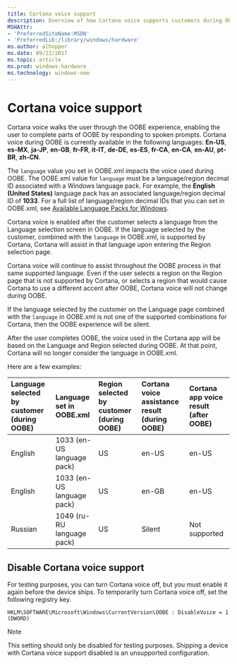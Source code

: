 ```yaml
---
title: Cortana voice support
description: Overview of how Cortana voice supports customers during OOBE
MSHAttr:
- 'PreferredSiteName:MSDN'
- 'PreferredLib:/library/windows/hardware'
ms.author: alhopper
ms.date: 09/22/2017
ms.topic: article
ms.prod: windows-hardware
ms.technology: windows-oem
---
```


# Cortana voice support

Cortana voice walks the user through the OOBE experience, enabling the user to complete parts of OOBE by responding to spoken prompts. Cortana voice during OOBE is currently available in the following languages: **En-US**, **es-MX**, **ja-JP**, **en-GB**, **fr-FR**, **it-IT**, **de-DE**, **es-ES**, **fr-CA**, **en-CA**, **en-AU**, **pt-BR**, **zh-CN**.

The `language` value you set in OOBE.xml impacts the voice used during OOBE. The OOBE.xml value for `language` must be a language/region decimal ID associated with a Windows language pack. For example, the **English (United States)** language pack has an associated language/region decimal ID of **1033**. For a full list of language/region decimal IDs that you can set in OOBE.xml, see [Available Language Packs for Windows](https://docs.microsoft.com/en-us/windows-hardware/manufacture/desktop/available-language-packs-for-windows).

Cortana voice is enabled after the customer selects a language from the Language selection screen in OOBE. If the language selected by the customer, combined with the `language` in OOBE.xml, is supported by Cortana, Cortana will assist in that language upon entering the Region selection page.

Cortana voice will continue to assist throughout the OOBE process in that same supported language. Even if the user selects a region on the Region page that is not supported by Cortana, or selects a region that would cause Cortana to use a different accent after OOBE, Cortana voice will not change during OOBE.

If the language selected by the customer on the Language page combined with the `language` in OOBE.xml is not one of the supported combinations for Cortana, then the OOBE experience will be silent.

After the user completes OOBE, the voice used in the Cortana app will be based on the Language and Region selected during OOBE. At that point, Cortana will no longer consider the language in OOBE.xml.

Here are a few examples:

| Language selected by customer (during OOBE) | Language set in OOBE.xml | Region selected by customer (during OOBE) | Cortana voice assistance result (during OOBE) | Cortana app voice result (after OOBE) |
|:------------------|:------------------|:------------------|:------------------|:------------------|
| English           | 1033 (en-US language pack)  | US | en-US     | en-US         |
| English           | 1033 (en-US language pack)  | US | en-GB     | en-US         |
| Russian           | 1049 (ru-RU language pack)  | US | Silent    | Not supported |

## Disable Cortana voice support

For testing purposes, you can turn Cortana voice off, but you must enable it again before the device ships. To temporarily turn Cortana voice off, set the following registry key.

`HKLM\SOFTWARE\Microsoft\Windows\CurrentVersion\OOBE : DisableVoice = 1 (DWORD)`

> [!Note]
> This setting should only be disabled for testing purposes. Shipping a device with Cortana voice support disabled is an unsupported configuration.
